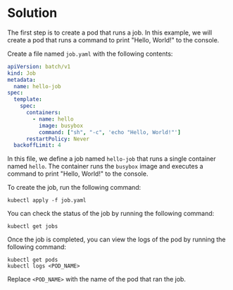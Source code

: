 # Solution

The first step is to create a pod that runs a job. In this example, we will create a pod that runs a command to print "Hello, World!" to the console.

Create a file named `job.yaml` with the following contents:

```yaml
apiVersion: batch/v1
kind: Job
metadata:
  name: hello-job
spec:
  template:
    spec:
      containers:
        - name: hello
          image: busybox
          command: ["sh", "-c", 'echo "Hello, World!"']
      restartPolicy: Never
  backoffLimit: 4
```

In this file, we define a job named `hello-job` that runs a single container named `hello`. The container runs the `busybox` image and executes a command to print "Hello, World!" to the console.

To create the job, run the following command:

```shell
kubectl apply -f job.yaml
```

You can check the status of the job by running the following command:

```shell
kubectl get jobs
```

Once the job is completed, you can view the logs of the pod by running the following command:

```shell
kubectl get pods
kubectl logs <POD_NAME>
```

Replace `<POD_NAME>` with the name of the pod that ran the job.
